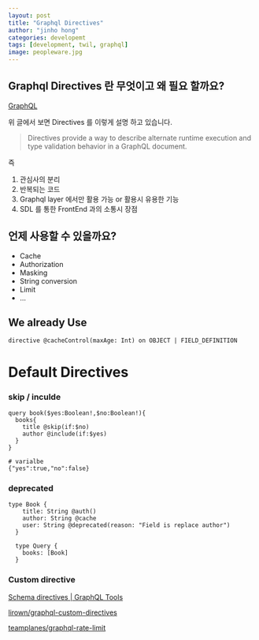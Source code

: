 ```yaml
---
layout: post
title: "Graphql Directives"
author: "jinho hong"
categories: developemt
tags: [development, twil, graphql]
image: peopleware.jpg
---
```


## Graphql Directives 란 무엇이고 왜 필요 할까요?

[GraphQL](https://graphql.github.io/graphql-spec/June2018/#sec-Language.Directives)

위 글에서 보면 Directives 를 이렇게 설명 하고 있습니다.

> Directives provide a way to describe alternate runtime execution and type validation behavior in a GraphQL document.

즉

1. 관심사의 분리
2. 반복되는 코드
3. Graphql layer 에서만 활용 가능 or 활용시 유용한 기능
4. SDL 를 통한 FrontEnd 과의 소통시 장점

## 언제 사용할 수 있을까요?

- Cache
- Authorization
- Masking
- String conversion
- Limit
- ...

## We already Use

`directive @cacheControl(maxAge: Int) on OBJECT | FIELD_DEFINITION`

# Default Directives

### skip / inculde

    query book($yes:Boolean!,$no:Boolean!){
      books{
        title @skip(if:$no)
        author @include(if:$yes)
      }
    }

    # varialbe
    {"yes":true,"no":false}

### deprecated

    type Book {
        title: String @auth()
        author: String @cache
        user: String @deprecated(reason: "Field is replace author")
      }

      type Query {
        books: [Book]
      }

### Custom directive

[Schema directives | GraphQL Tools](https://www.apollographql.com/docs/graphql-tools/schema-directives.html)

[lirown/graphql-custom-directives](https://github.com/lirown/graphql-custom-directives)

[teamplanes/graphql-rate-limit](https://github.com/teamplanes/graphql-rate-limit)
